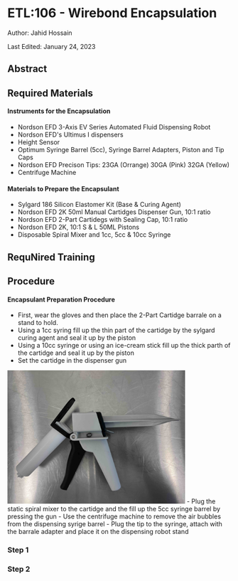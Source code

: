 # ETL:106 - Wirebond Encapsulation

Author: Jahid Hossain

Last Edited: January 24, 2023

## Abstract

## Required Materials
  #### Instruments for the Encapsulation
   - Nordson EFD 3-Axis EV Series Automated Fluid Dispensing Robot
   - Nordson EFD's Ultimus I dispensers
   - Height Sensor 
   - Optimum Syringe Barrel (5cc), Syringe Barrel Adapters, Piston and Tip Caps 
   - Nordson EFD Precison Tips: 23GA (Orrange) 30GA (Pink) 32GA (Yellow)
   - Centrifuge Machine
  
  #### Materials to Prepare the Encapsulant
   - Sylgard 186 Silicon Elastomer Kit (Base & Curing Agent)
   - Nordson EFD 2K 50ml Manual Cartidges Dispenser Gun, 10:1 ratio
   - Nordson EFD 2-Part Cartidegs with Sealing Cap, 10:1 ratio
   - Nordson EFD 2K, 10:1 S & L 50ML Pistons
   - Disposable Spiral Mixer and 1cc, 5cc & 10cc Syringe
   
## RequNired Training

## Procedure
#### Encapsulant Preparation Procedure

 - First, wear the gloves and then place the 2-Part Cartidge barrale on a stand to hold. 
 - Using a 1cc syring fill up the thin part of the cartidge by the sylgard curing agent and seal it up by the piston
 - Using a 10cc syringe or using an ice-cream stick fill up the thick parth of the cartidge and seal it up by the piston
 - Set the cartidge in the dispenser gun 
<img src="https://github.com/jhosain/Lab-Instructions/blob/patch-1/sop/ETL/106_materials/images/dispenser_gun.jpeg" width="400px">
 - Plug the static spiral mixer to the cartidge and the fill up the 5cc syringe barrel by pressing the gun
 - Use the centrifuge machine to remove the air bubbles from the dispensing syrige barrel
 - Plug the tip to the syringe, attach with the barrale adapter and place it on the dispensing robot stand
 

### Step 1

### Step 2

